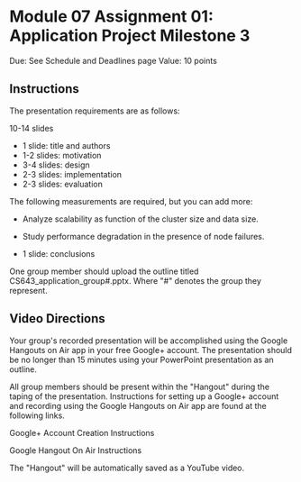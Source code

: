 # Module 07 Assignment 01: Application Project Milestone 3

Due: See Schedule and Deadlines page
Value: 10 points

## Instructions

The presentation requirements are as follows:

10-14 slides

* 1 slide: title and authors
* 1-2 slides: motivation
* 3-4 slides: design
* 2-3 slides: implementation
* 2-3 slides: evaluation

The following measurements are required, but you can add more:

* Analyze scalability as function of the cluster size and data size.
* Study performance degradation in the presence of node failures.

* 1 slide: conclusions

One group member should upload the outline titled CS643_application_group#.pptx. Where "#" denotes the group they represent.

## Video Directions

Your group's recorded presentation will be accomplished using the Google Hangouts on Air app in your free Google+ account. The presentation should be no longer than 15 minutes using your PowerPoint presentation as an outline.

All group members should be present within the "Hangout" during the taping of the presentation. Instructions for setting up a Google+ account and recording using the Google Hangouts on Air app are found at the following links.

Google+ Account Creation Instructions

Google Hangout On Air Instructions

The "Hangout" will be automatically saved as a YouTube video.

